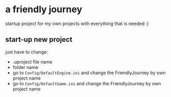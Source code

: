 # a friendly journey
startup project for my own projects with everything that is needed :)

## start-up new project
just have to change:
  - .uproject file name
  - folder name
  - go to `Config/DefaultEngine.ini` and change the FriendlyJourney by own project name
  - go to `Config/DefaultGame.ini` and change the FriendlyJourney by own project name


